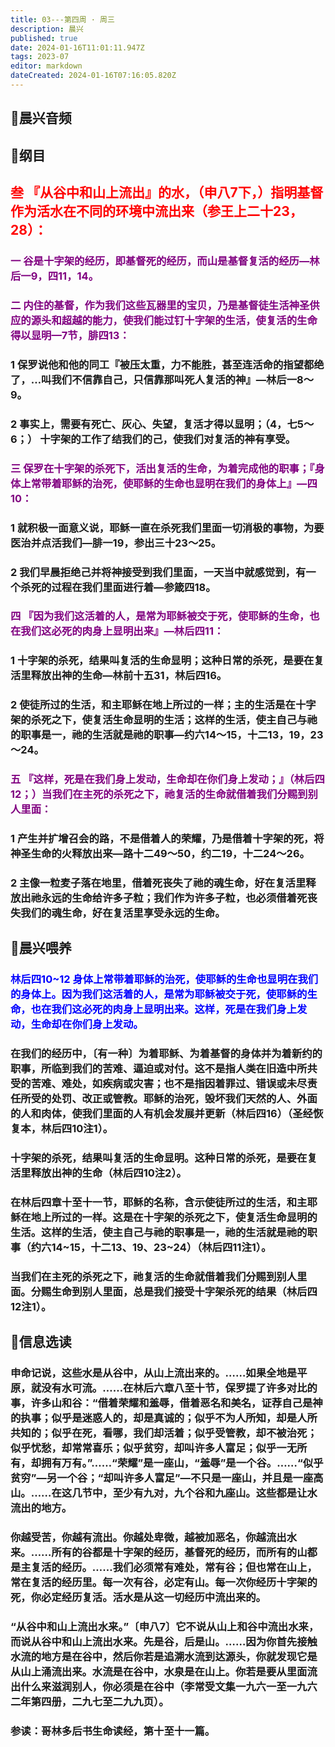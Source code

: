 ```yaml
---
title: 03---第四周 · 周三
description: 晨兴
published: true
date: 2024-01-16T11:01:11.947Z
tags: 2023-07
editor: markdown
dateCreated: 2024-01-16T07:16:05.820Z
---
```


## 🎵晨兴音频

## 📖纲目

## <font color=red>叁 『从谷中和山上流出』的水，（申八7下，）指明基督作为活水在不同的环境中流出来（参王上二十23，28）：</font>

### <font color=purple> 一 谷是十字架的经历，即基督死的经历，而山是基督复活的经历—林后一9，四11，14。</font>

### <font color=purple> 二 内住的基督，作为我们这些瓦器里的宝贝，乃是基督徒生活神圣供应的源头和超越的能力，使我们能过钉十字架的生活，使复活的生命得以显明—7节，腓四13：</font>

### 1 保罗说他和他的同工『被压太重，力不能胜，甚至连活命的指望都绝了，…叫我们不信靠自己，只信靠那叫死人复活的神』—林后一8～9。

### 2 事实上，需要有死亡、灰心、失望，复活才得以显明；（4，七5～6；） 十字架的工作了结我们的己，使我们对复活的神有享受。

### <font color=purple> 三 保罗在十字架的杀死下，活出复活的生命，为着完成他的职事；『身体上常带着耶稣的治死，使耶稣的生命也显明在我们的身体上』—四10：</font>

### 1 就积极一面意义说，耶稣一直在杀死我们里面一切消极的事物，为要医治并点活我们—腓一19，参出三十23～25。

### 2 我们早晨拒绝己并将神接受到我们里面，一天当中就感觉到，有一个杀死的过程在我们里面进行着—参箴四18。

### <font color=purple> 四 『因为我们这活着的人，是常为耶稣被交于死，使耶稣的生命，也在我们这必死的肉身上显明出来』—林后四11：</font>

### 1 十字架的杀死，结果叫复活的生命显明；这种日常的杀死，是要在复活里释放出神的生命—林前十五31，林后四16。

### 2 使徒所过的生活，和主耶稣在地上所过的一样；主的生活是在十字架的杀死之下，使复活生命显明的生活；这样的生活，使主自己与祂的职事是一，祂的生活就是祂的职事—约六14～15，十二13，19，23～24。

### <font color=purple> 五 『这样，死是在我们身上发动，生命却在你们身上发动；』（林后四12；）当我们在主死的杀死之下，祂复活的生命就借着我们分赐到别人里面：</font>

### 1 产生并扩增召会的路，不是借着人的荣耀，乃是借着十字架的死，将神圣生命的火释放出来—路十二49～50，约二19，十二24～26。

### 2 主像一粒麦子落在地里，借着死丧失了祂的魂生命，好在复活里释放出祂永远的生命给许多子粒；我们作为许多子粒，也必须借着死丧失我们的魂生命，好在复活里享受永远的生命。

## 📖晨兴喂养

### <font color=blue> 林后四10~12    身体上常带着耶稣的治死，使耶稣的生命也显明在我们的身体上。因为我们这活着的人，是常为耶稣被交于死，使耶稣的生命，也在我们这必死的肉身上显明出来。这样，死是在我们身上发动，生命却在你们身上发动。</font>

### 在我们的经历中，〔有一种〕为着耶稣、为着基督的身体并为着新约的职事，所临到我们的苦难、逼迫或对付。这不是指人类在旧造中所共受的苦难、难处，如疾病或灾害；也不是指因着罪过、错误或未尽责任所受的处罚、改正或管教。耶稣的治死，毁坏我们天然的人、外面的人和肉体，使我们里面的人有机会发展并更新（林后四16）（圣经恢复本，林后四10注1）。

### 十字架的杀死，结果叫复活的生命显明。这种日常的杀死，是要在复活里释放出神的生命（林后四10注2）。

### 在林后四章十至十一节，耶稣的名称，含示使徒所过的生活，和主耶稣在地上所过的一样。这是在十字架的杀死之下，使复活生命显明的生活。这样的生活，使主自己与祂的职事是一，祂的生活就是祂的职事（约六14~15，十二13、19、23~24）（林后四11注1）。

### 当我们在主死的杀死之下，祂复活的生命就借着我们分赐到别人里面。分赐生命到别人里面，总是我们接受十字架杀死的结果（林后四12注1）。

## 📖信息选读

### 申命记说，这些水是从谷中，从山上流出来的。……如果全地是平原，就没有水可流。……在林后六章八至十节，保罗提了许多对比的事，许多山和谷：“借着荣耀和羞辱，借着恶名和美名，证荐自己是神的执事；似乎是迷惑人的，却是真诚的；似乎不为人所知，却是人所共知的；似乎在死，看哪，我们却活着；似乎受管教，却不被治死；似乎忧愁，却常常喜乐；似乎贫穷，却叫许多人富足；似乎一无所有，却拥有万有。”……“荣耀”是一座山，“羞辱”是一个谷。……“似乎贫穷”—另一个谷；“却叫许多人富足”—不只是一座山，并且是一座高山。……在这几节中，至少有九对，九个谷和九座山。这些都是让水流出的地方。

### 你越受苦，你越有流出。你越处卑微，越被加恶名，你越流出水来。……所有的谷都是十字架的经历，基督死的经历，而所有的山都是主复活的经历。……我们必须常有难处，常有谷；但也常在山上，常在复活的经历里。每一次有谷，必定有山。每一次你经历十字架的死，你必定经历复活。活水是从这一切经历中流出来的。

### “从谷中和山上流出水来。”〔申八7〕它不说从山上和谷中流出水来，而说从谷中和山上流出水来。先是谷，后是山。……因为你首先接触水流的地方是在谷中，然后你若是追溯水流到达源头，你就发现它是从山上涌流出来。水流是在谷中，水泉是在山上。你若是要从里面流出什么来滋润别人，你必须是在谷中（李常受文集一九六一至一九六二年第四册，二九七至二九九页）。

### 参读：哥林多后书生命读经，第十至十一篇。
<!-- Google tag (gtag.js) -->
<script async src="https://www.googletagmanager.com/gtag/js?id=G-1P8709Z16T"></script>
<script>
  window.dataLayer = window.dataLayer || [];
  function gtag(){dataLayer.push(arguments);}
  gtag('js', new Date());

  gtag('config', 'G-1P8709Z16T');
</script>